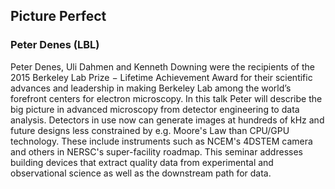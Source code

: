 ## Picture Perfect
### Peter Denes (LBL)

Peter Denes, Uli Dahmen and Kenneth Downing were the recipients of the 2015 Berkeley Lab Prize − Lifetime Achievement Award for their scientific advances and leadership in making Berkeley Lab among the world’s forefront centers for electron microscopy.  In this talk Peter will describe the big picture in advanced microscopy from detector engineering to data analysis. Detectors in use now can generate images at hundreds of kHz and future designs less constrained by e.g. Moore's Law than CPU/GPU technology.  These include instruments such as NCEM's 4DSTEM camera and others in NERSC's super-facility roadmap.  This seminar addresses building devices that extract quality data from experimental and observational science as well as the downstream path for data.

